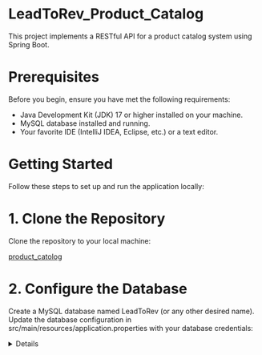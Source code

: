 # LeadToRev_Product_Catalog
This project implements a RESTful API for a product catalog system using Spring Boot.
# Prerequisites
Before you begin, ensure you have met the following requirements:

- Java Development Kit (JDK) 17 or higher installed on your machine.
- MySQL database installed and running.
- Your favorite IDE (IntelliJ IDEA, Eclipse, etc.) or a text editor.

# Getting Started
Follow these steps to set up and run the application locally:

# 1. Clone the Repository
Clone the repository to your local machine:

[product_catolog](https://github.com/gadhari209/LeadToRev_Product_Catalog/)

# 2. Configure the Database
Create a MySQL database named LeadToRev (or any other desired name).
Update the database configuration in src/main/resources/application.properties with your database credentials:
<details
spring.datasource.url=jdbc:mysql://localhost:3306/product_catalog
spring.datasource.username=root
spring.datasource.password=password
spring.datasource.driver-class-name=com.mysql.cj.jdbc.Driver
spring.jpa.properties.hibernate.dialect=org.hibernate.dialect.MySQL8Dialect ></details>
